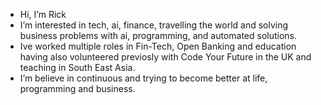 -  Hi, I’m Rick
-  I’m interested in tech, ai, finance, travelling the world and solving business problems with ai, programming, and automated solutions.
-  Ive worked multiple roles in Fin-Tech, Open Banking and education having also volunteered previosly with Code Your Future in the UK and teaching in South East Asia.
-  I’m believe in continuous and trying to become better at life, programming and business.


<!---
rickscode/rickscode is a ✨ special ✨ repository because its `README.md` (this file) appears on your GitHub profile.
You can click the Preview link to take a look at your changes.
--->
